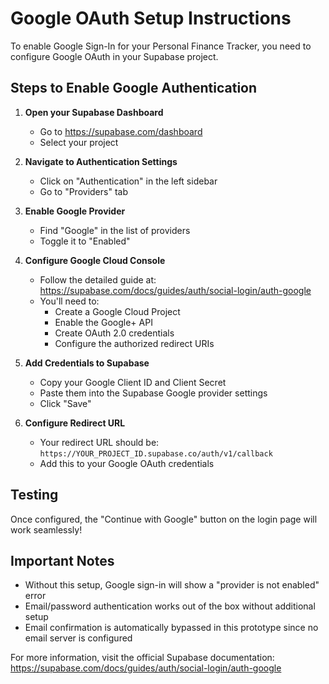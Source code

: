 # Google OAuth Setup Instructions

To enable Google Sign-In for your Personal Finance Tracker, you need to configure Google OAuth in your Supabase project.

## Steps to Enable Google Authentication

1. **Open your Supabase Dashboard**
   - Go to https://supabase.com/dashboard
   - Select your project

2. **Navigate to Authentication Settings**
   - Click on "Authentication" in the left sidebar
   - Go to "Providers" tab

3. **Enable Google Provider**
   - Find "Google" in the list of providers
   - Toggle it to "Enabled"

4. **Configure Google Cloud Console**
   - Follow the detailed guide at: https://supabase.com/docs/guides/auth/social-login/auth-google
   - You'll need to:
     - Create a Google Cloud Project
     - Enable the Google+ API
     - Create OAuth 2.0 credentials
     - Configure the authorized redirect URIs

5. **Add Credentials to Supabase**
   - Copy your Google Client ID and Client Secret
   - Paste them into the Supabase Google provider settings
   - Click "Save"

6. **Configure Redirect URL**
   - Your redirect URL should be: `https://YOUR_PROJECT_ID.supabase.co/auth/v1/callback`
   - Add this to your Google OAuth credentials

## Testing

Once configured, the "Continue with Google" button on the login page will work seamlessly!

## Important Notes

- Without this setup, Google sign-in will show a "provider is not enabled" error
- Email/password authentication works out of the box without additional setup
- Email confirmation is automatically bypassed in this prototype since no email server is configured

For more information, visit the official Supabase documentation:
https://supabase.com/docs/guides/auth/social-login/auth-google
